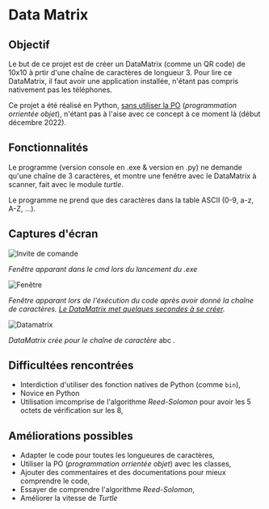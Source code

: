 # Data Matrix


## Objectif 
Le but de ce projet est de créer un DataMatrix (comme un QR code) de 10x10 à prtir d'une chaîne de caractères de longueur 3. Pour lire ce DataMatrix, il faut avoir une application installée, n'étant pas compris nativement pas les téléphones.

Ce projet a été réalisé en Python, [sans utiliser la PO](https://github.com/nathabon/Projects/blob/main/DataMatrix/README.md#améliorations-possibles) (*programmation orrientée objet*), n'étant pas à l'aise avec ce concept à ce moment là (début décembre 2022).


## Fonctionnalités
Le programme (version console en .exe & version en .py) ne demande qu'une chaîne de 3 caractères, et montre une fenêtre avec le DataMatrix à scanner, fait avec le module *turtle*.

Le programme ne prend que des caractères dans la table ASCII (0-9, a-z, A-Z, ...).


## Captures d'écran
![Invite de comande](https://github.com/nathabon/Projects/blob/main/DataMatrix/screenshot/cmd.png)

*Fenêtre apparant dans le cmd lors du lancement du .exe*

![Fenêtre](https://github.com/nathabon/Projects/blob/main/DataMatrix/screenshot/turtle.png)

*Fenêtre apparant lors de l'éxécution du code après avoir donné la chaîne de caractères. [Le DataMatrix met quelques secondes à se créer](https://github.com/nathabon/Projects/blob/main/DataMatrix/README.md#améliorations-possibles).*

![Datamatrix](https://github.com/nathabon/Projects/blob/main/DataMatrix/screenshot/datamatrix.png)

*DataMatrix crée pour le chaîne de caractère* abc *.*


## Difficultées rencontrées
- Interdiction d'utiliser des fonction natives de Python (comme `bin`),
- Novice en Python
- Utilisation imcomprise de l'algorithme *Reed-Solomon* pour avoir les 5 octets de vérification sur les 8,


## Améliorations possibles
- Adapter le code pour toutes les longueures de caractères,
- Utiliser la PO (*programmation orrientée objet*) avec les classes,
- Ajouter des commentaires et des documentations pour mieux comprendre le code,
- Essayer de comprendre l'algorithme *Reed-Solomon*,
- Améliorer la vitesse de *Turtle*
